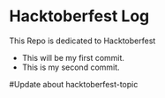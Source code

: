 # Hacktoberfest Log
This Repo is dedicated to Hacktoberfest 

- This will be my first commit.
- This is my second commit.

#Update about hacktoberfest-topic
